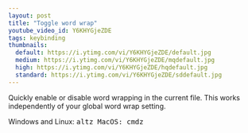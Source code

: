 ```yaml
---
layout: post
title: "Toggle word wrap"
youtube_video_id: Y6KHYGjeZDE
tags: keybinding
thumbnails:
  default: https://i.ytimg.com/vi/Y6KHYGjeZDE/default.jpg
  medium: https://i.ytimg.com/vi/Y6KHYGjeZDE/mqdefault.jpg
  high: https://i.ytimg.com/vi/Y6KHYGjeZDE/hqdefault.jpg
  standard: https://i.ytimg.com/vi/Y6KHYGjeZDE/sddefault.jpg
---
```


Quickly enable or disable word wrapping in the current file. This works independently of your global word wrap setting.

Windows and Linux: <kbd>alt<kbd><kbd>z</kbd>
MacOS: <kbd>cmd</kbd><kbd>z</kbd>
